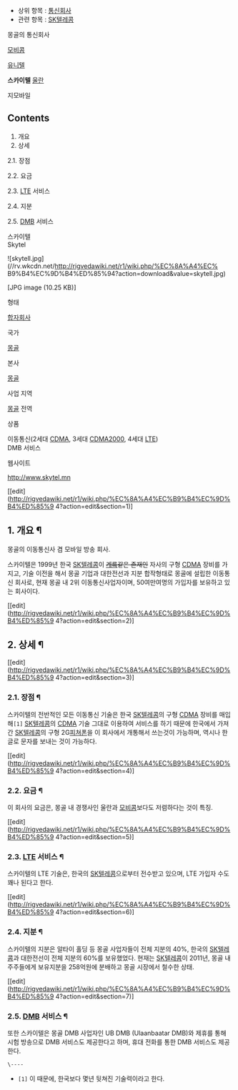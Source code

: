   * 상위 항목 : [통신회사](%ED%86%B5%EC%8B%A0%ED%9A%8C%EC%82%AC.md)
  * 관련 항목 : [SK텔레콤](SK%ED%85%94%EB%A0%88%EC%BD%A4.md)  

몽골의 통신회사

[모비콤](%EB%AA%A8%EB%B9%84%EC%BD%A4.md)

[유니텔](%EC%9C%A0%EB%8B%88%ED%85%94.md)

**스카이텔**
[울란](%EC%9A%B8%EB%9E%80.md)

지모바일

  

## Contents

    

1. 개요 
2. 상세 
    

2.1. 장점

2.2. 요금

2.3. [LTE](LTE.md) 서비스

2.4. 지분

2.5. [DMB](DMB.md) 서비스

스카이텔  
Skytel

![skytell.jpg](//rv.wkcdn.net/http://rigvedawiki.net/r1/wiki.php/%EC%8A%A4%EC%
B9%B4%EC%9D%B4%ED%85%94?action=download&value=skytell.jpg)

[JPG image (10.25 KB)]

형태

[합자회사](%ED%95%A9%EC%9E%90%ED%9A%8C%EC%82%AC.md)

국가

[몽골](%EB%AA%BD%EA%B3%A8.md)

본사

[몽골](%EB%AA%BD%EA%B3%A8.md)

사업 지역

[몽골](%EB%AA%BD%EA%B3%A8.md) 전역

상품

이동통신(2세대 [CDMA](CDMA.md), 3세대 [CDMA2000](CDMA2000.md), 4세대
[LTE](LTE.md))  
DMB 서비스

웹사이트

<http://www.skytel.mn>

[[edit](http://rigvedawiki.net/r1/wiki.php/%EC%8A%A4%EC%B9%B4%EC%9D%B4%ED%85%9
4?action=edit&section=1)]

## 1. 개요 ¶

몽골의 이동통신사 겸 모바일 방송 회사.

  

스카이텔은 1999년 한국 [SK텔레콤](SK%ED%85%94%EB%A0%88%EC%BD%A4.md)이
<del>[계륵](%EA%B3%84%EB%A5%B5.md)같은 존재인</del> 자사의 구형 [CDMA](CDMA.md) 장비를
가지고, 기술 이전을 해서 몽골 기업과 대한전선과 지분 합작형태로 몽골에 설립한 이동통신 회사로, 현재 몽골 내 2위 이동통신사업자이며,
50여만여명의 가입자를 보유하고 있는 회사이다.

  

[[edit](http://rigvedawiki.net/r1/wiki.php/%EC%8A%A4%EC%B9%B4%EC%9D%B4%ED%85%9
4?action=edit&section=2)]

## 2. 상세 ¶

[[edit](http://rigvedawiki.net/r1/wiki.php/%EC%8A%A4%EC%B9%B4%EC%9D%B4%ED%85%9
4?action=edit&section=3)]

### 2.1. 장점 ¶

스카이텔의 전반적인 모든 이동통신 기술은 한국 [SK텔레콤](SK%ED%85%94%EB%A0%88%EC%BD%A4.md)의 구형
[CDMA](CDMA.md) 장비를 매입해`[1]` [SK텔레콤](SK%ED%85%94%EB%A0%88%EC%BD%A4.md)의
[CDMA](CDMA.md) 기술 그대로 이용하여 서비스를 하기 때문에 한국에서 가져간
[SK텔레콤](SK%ED%85%94%EB%A0%88%EC%BD%A4.md)의 구형
2G[피쳐폰](%ED%94%BC%EC%B3%90%ED%8F%B0.md)을 이 회사에서 개통해서 쓰는것이 가능하며, 역시나 한글로 문자를
보내는 것이 가능하다.

  

[[edit](http://rigvedawiki.net/r1/wiki.php/%EC%8A%A4%EC%B9%B4%EC%9D%B4%ED%85%9
4?action=edit&section=4)]

### 2.2. 요금 ¶

이 회사의 요금은, 몽골 내 경쟁사인 울란과 [모비콤](%EB%AA%A8%EB%B9%84%EC%BD%A4.md)보다도 저렴하다는 것이
특징.

  

[[edit](http://rigvedawiki.net/r1/wiki.php/%EC%8A%A4%EC%B9%B4%EC%9D%B4%ED%85%9
4?action=edit&section=5)]

### 2.3. [LTE](LTE.md) 서비스 ¶

스카이텔의 LTE 기술은, 한국의 [SK텔레콤](SK%ED%85%94%EB%A0%88%EC%BD%A4.md)으로부터 전수받고 있으며,
LTE 가입자 수도 꽤나 된다고 한다.

  

[[edit](http://rigvedawiki.net/r1/wiki.php/%EC%8A%A4%EC%B9%B4%EC%9D%B4%ED%85%9
4?action=edit&section=6)]

### 2.4. 지분 ¶

스카이텔의 지분은 알타이 홀딩 등 몽골 사업자들이 전체 지분의 40%, 한국의
[SK텔레콤](SK%ED%85%94%EB%A0%88%EC%BD%A4.md)과 대한전선이 전체 지분의 60%를 보유했었다. 현재는
[SK텔레콤](SK%ED%85%94%EB%A0%88%EC%BD%A4.md)이 2011년, 몽골 내 주주들에게 보유지분을 258억원에
분배하고 몽골 시장에서 철수한 상태.

  

[[edit](http://rigvedawiki.net/r1/wiki.php/%EC%8A%A4%EC%B9%B4%EC%9D%B4%ED%85%9
4?action=edit&section=7)]

### 2.5. [DMB](DMB.md) 서비스 ¶

또한 스카이텔은 몽골 DMB 사업자인 UB DMB (Ulaanbaatar DMB)와 제휴를 통해 시험 방송으로 DMB 서비스도 제공한다고
하며, 휴대 전화를 통한 DMB 서비스도 제공한다.

`\----`

  * `[1]` 이 때문에, 한국보다 몇년 뒷쳐진 기술력이라고 한다.

